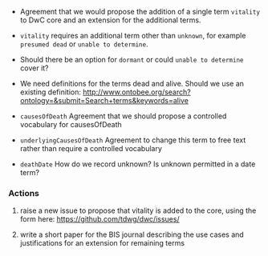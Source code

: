 * Agreement that we would propose the addition of a single term `vitality` to DwC core and an extension for the additional terms.

* `vitality`
requires an additional term other than `unknown`, for example `presumed dead` or `unable to determine`. 

* Should there be an option for `dormant` or could `unable to determine` cover it?

* We need definitions for the terms dead and alive. Should we use an existing definition: http://www.ontobee.org/search?ontology=&submit=Search+terms&keywords=alive

* `causesOfDeath`
Agreement that we should propose a controlled vocabulary for causesOfDeath

* `underlyingCausesOfDeath`
Agreement to change this term to free text rather than require a controlled vocabulary

* `deathDate`
How do we record unknown? Is unknown permitted in a date term?

### Actions ###
1. raise a new issue to propose that vitality is added to the core, using the form here: https://github.com/tdwg/dwc/issues/

2. write a short paper for the BIS journal describing the use cases and justifications for an extension for remaining terms
